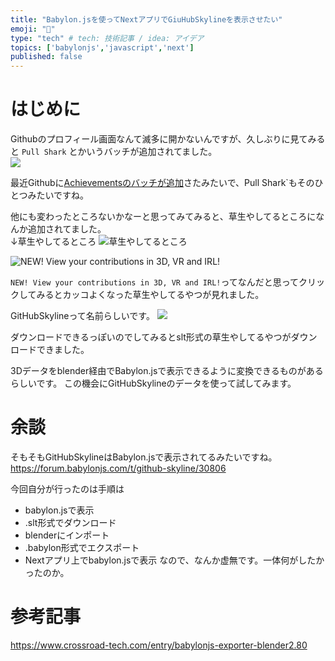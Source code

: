 ```yaml
---
title: "Babylon.jsを使ってNextアプリでGiuHubSkylineを表示させたい"
emoji: "🧊"
type: "tech" # tech: 技術記事 / idea: アイデア
topics: ['babylonjs','javascript','next']
published: false
---
```


# はじめに

Githubのプロフィール画面なんて滅多に開かないんですが、久しぶりに見てみると `Pull Shark` とかいうバッチが追加されてました。  
![](https://storage.googleapis.com/zenn-user-upload/90408d9e6d8a-20220618.png)

最近Githubに[Achievementsのバッチが追加](https://zenn.dev/nyancat/articles/20220612-github-achievements)さたみたいで、Pull Shark`もそのひとつみたいですね。

他にも変わったところないかなーと思ってみてみると、草生やしてるところになんか追加されてました。  
↓草生やしてるところ
![草生やしてるところ](https://storage.googleapis.com/zenn-user-upload/4c48c26d700d-20220618.png)

![NEW! View your contributions in 3D, VR and IRL!](https://storage.googleapis.com/zenn-user-upload/58e706d6be7d-20220618.png)

`NEW! View your contributions in 3D, VR and IRL!`ってなんだと思ってクリックしてみるとカッコよくなった草生やしてるやつが見れました。

GitHubSkylineって名前らしいです。
![](https://storage.googleapis.com/zenn-user-upload/71ebf12fa3d4-20220618.gif)

ダウンロードできるっぽいのでしてみるとslt形式の草生やしてるやつがダウンロードできました。

3Dデータをblender経由でBabylon.jsで表示できるように変換できるものがあるらしいです。
この機会にGitHubSkylineのデータを使って試してみます。  

# 余談
そもそもGitHubSkylineはBabylon.jsで表示されてるみたいですね。
https://forum.babylonjs.com/t/github-skyline/30806

今回自分が行ったのは手順は
* babylon.jsで表示
* .slt形式でダウンロード
* blenderにインポート
* .babylon形式でエクスポート
* Nextアプリ上でbabylon.jsで表示
なので、なんか虚無です。一体何がしたかったのか。


# 参考記事
https://www.crossroad-tech.com/entry/babylonjs-exporter-blender2.80
